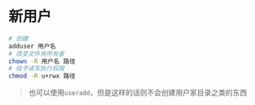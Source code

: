 # 新用户

```bash
# 创建
adduser 用户名
# 改变文件夹所有者
chown -R 用户名 路径
# 给予读写执行权限
chmod -R u+rwx 路径
```

> 也可以使用`useradd`，但是这样的话则不会创建用户家目录之类的东西